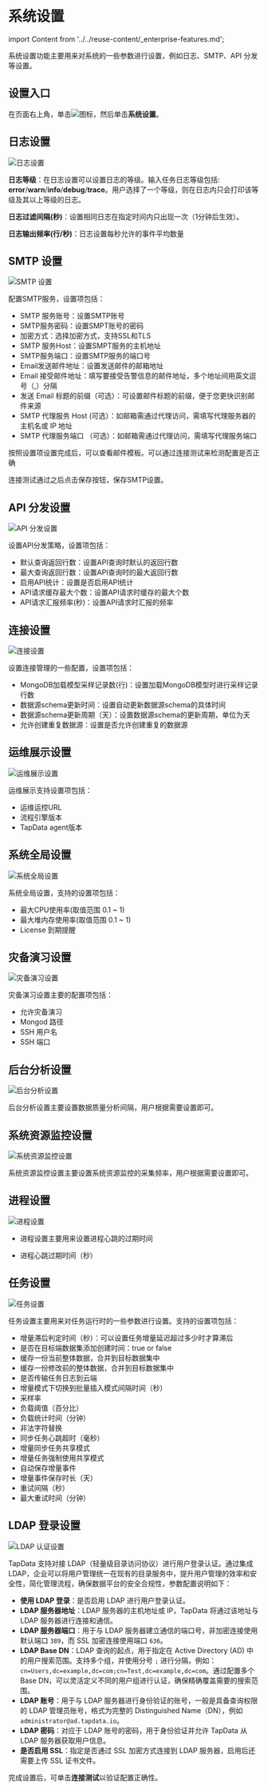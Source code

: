 # 系统设置

import Content from '../../reuse-content/_enterprise-features.md';

<Content />

系统设置功能主要用来对系统的一些参数进行设置，例如日志、SMTP、API 分发等设置。



## 设置入口

在页面右上角，单击![](../../images/setting.png)图标，然后单击**系统设置**。



## 日志设置

![日志设置](../../images/log_settings.png)

**日志等级**：在日志设置可以设置日志的等级。输入任务日志等级包括: **error**/**warn**/**info**/**debug**/**trace**。用户选择了一个等级，则在日志内只会打印该等级及其以上等级的日志。

**日志过滤间隔(秒)**：设置相同日志在指定时间内只出现一次（1分钟后生效）。

**日志输出频率(行/秒)**：日志设置每秒允许的事件平均数量





## SMTP 设置

![SMTP 设置](../../images/smtp_settings.png)

配置SMTP服务，设置项包括：

- SMTP 服务账号：设置SMTP账号
- SMTP服务密码：设置SMPT账号的密码
- 加密方式：选择加密方式，支持SSL和TLS
- SMTP 服务Host：设置SMPT服务的主机地址
- SMTP服务端口：设置SMTP服务的端口号
- Email发送邮件地址：设置发送邮件的邮箱地址
- Email 接受邮件地址：填写要接受告警信息的邮件地址，多个地址间用英文逗号（,）分隔
- 发送 Email 标题的前缀（可选）：可设置邮件标题的前缀，便于您更快识别邮件来源
- SMTP 代理服务 Host (可选）：如邮箱需通过代理访问，需填写代理服务器的主机名或 IP 地址
- SMTP 代理服务端口 （可选）：如邮箱需通过代理访问，需填写代理服务端口

按照设置项设置完成后，可以查看邮件模板。可以通过连接测试来检测配置是否正确

连接测试通过之后点击保存按钮，保存SMTP设置。



## API 分发设置

![API 分发设置](../../images/api_distribution_settings.png)

设置API分发策略，设置项包括：

- 默认查询返回行数：设置API查询时默认的返回行数
- 最大查询返回行数：设置API查询时的最大返回行数
- 启用API统计：设置是否启用API统计
- API请求缓存最大个数：设置API请求时缓存的最大个数
- API请求汇报频率(秒)：设置API请求时汇报的频率



## 连接设置

![连接设置](../../images/connection_settings.png)

设置连接管理的一些配置，设置项包括：

- MongoDB加载模型采样记录数(行)：设置加载MongoDB模型时进行采样记录行数
- 数据源schema更新时间：设置自动更新数据源schema的具体时间
- 数据源schema更新周期（天）：设置数据源schema的更新周期，单位为天
- 允许创建重复数据源：设置是否允许创建重复的数据源



## 运维展示设置

![运维展示设置](../../images/operation_settings.png)

运维展示支持设置项包括：

- 运维运控URL
- 流程引擎版本
- TapData agent版本





## 系统全局设置

![系统全局设置](../../images/global_settings.png)

系统全局设置，支持的设置项包括：

- 最大CPU使用率(取值范围 0.1 ~ 1)
- 最大堆内存使用率(取值范围 0.1 ~ 1)
- License 到期提醒



## 灾备演习设置

![灾备演习设置](../../images/disaster_drill_settings.png)

灾备演习设置主要的配置项包括：

- 允许灾备演习
- Mongod 路径
- SSH 用户名
- SSH 端口



## 后台分析设置

![后台分析设置](../../images/background_settings.png)

后台分析设置主要设置数据质量分析间隔，用户根据需要设置即可。



## 系统资源监控设置

![系统资源监控设置](../../images/resource_monitor_settings.png)

系统资源监控设置主要设置系统资源监控的采集频率，用户根据需要设置即可。



## 进程设置

![进程设置](../../images/process_settings.png)

- 进程设置主要用来设置进程心跳的过期时间

- 进程心跳过期时间（秒）



## 任务设置

![任务设置](../../images/task_settings.png)

任务设置主要用来对任务运行时的一些参数进行设置。支持的设置项包括：



- 增量滞后判定时间（秒）：可以设置任务增量延迟超过多少时才算滞后
- 是否在目标端数据集添加创建时间：true or false
- 缓存一份当前整体数据，合并到目标数据集中
- 缓存一份修改前的整体数据，合并到目标数据集中
- 是否传输任务日志到云端
- 增量模式下切换到批量插入模式间隔时间（秒）
- 采样率
- 负载阈值（百分比）
- 负载统计时间（分钟）
- 非法字符替换
- 同步任务心跳超时（毫秒）
- 增量同步任务共享模式
- 增量任务强制使用共享模式
- 自动保存增量事件
- 增量事件保存时长（天）
- 重试间隔（秒）
- 最大重试时间（分钟）



## <span id="ldap">LDAP 登录设置</span>

![LDAP 认证设置](../../images/ldap_settings.png)

TapData 支持对接 LDAP（轻量级目录访问协议）进行用户登录认证。通过集成 LDAP，企业可以将用户管理统一在现有的目录服务中，提升用户管理的效率和安全性，简化管理流程，确保数据平台的安全合规性，参数配置说明如下：

* **使用 LDAP 登录**：是否启用 LDAP 进行用户登录认证。
* **LDAP 服务器地址**：LDAP 服务器的主机地址或 IP，TapData 将通过该地址与 LDAP 服务器进行连接和通信。
* **LDAP 服务器端口**：用于与 LDAP 服务器建立通信的端口号，非加密连接使用默认端口 `389`，而 SSL 加密连接使用端口 `636`。
* **LDAP Base DN**：LDAP 查询的起点，用于指定在 Active Directory (AD) 中的用户搜索范围。支持多个组，并使用分号 `;` 进行分隔，例如：`cn=Users,dc=example,dc=com;cn=Test,dc=example,dc=com`。通过配置多个 Base DN，可以灵活定义不同的用户组进行认证，确保精确覆盖需要的搜索范围。
* **LDAP 账号**：用于与 LDAP 服务器进行身份验证的账号，一般是具备查询权限的 LDAP 管理员账号，格式为完整的 Distinguished Name（DN），例如 `administrator@ad.tapdata.io`。
* **LDAP 密码**：对应于 LDAP 账号的密码，用于身份验证并允许 TapData 从 LDAP 服务器获取用户信息。
* **是否启用 SSL**：指定是否通过 SSL 加密方式连接到 LDAP 服务器，启用后还需要上传 SSL 证书文件。

完成设置后，可单击**连接测试**以验证配置正确性。

